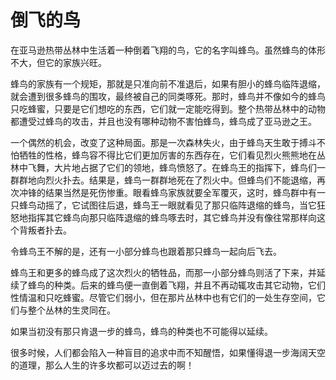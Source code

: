 # 倒飞的鸟

在亚马逊热带丛林中生活着一种倒着飞翔的鸟，它的名字叫蜂鸟。虽然蜂鸟的体形不大，但它的家族兴旺。  

  蜂鸟的家族有一个规矩，那就是只准向前不准退后，如果有胆小的蜂鸟临阵退缩，就会遭到很多蜂鸟的围攻，最终被自己的同类啄死。那时，蜂鸟并不像如今的蜂鸟只吃蜂蜜，只要是它们想吃的东西，它们就一定能吃得到。整个热带丛林中的动物都遭受过蜂鸟的攻击，并且也没有哪种动物不害怕蜂鸟，蜂鸟成了亚马逊之王。  

  一个偶然的机会，改变了这种局面。那是一次森林失火，由于蜂鸟天生敢于搏斗不怕牺牲的性格，蜂鸟容不得比它们更加厉害的东西存在，它们看见烈火熊熊地在丛林中飞舞，大片地占据了它们的领地，蜂鸟愤怒了。在蜂鸟王的指挥下，蜂鸟们一群群地向烈火扑去。结果是，蜂鸟一群群地死在了烈火中。但蜂鸟们不能退缩，再次冲锋的结果当然是死伤惨重。眼看蜂鸟家族就要全军覆灭，这时，蜂鸟群中有一只蜂鸟动摇了，它试图往后退，蜂鸟王一眼就看见了那只临阵退缩的蜂鸟，当它狂怒地指挥其它蜂鸟向那只临阵退缩的蜂鸟啄去时，其它蜂鸟并没有像往常那样向这个背叛者扑去。  

  令蜂鸟王不解的是，还有一小部分蜂鸟也跟着那只蜂鸟一起向后飞去。  

  蜂鸟王和更多的蜂鸟成了这次烈火的牺牲品，而那一小部分蜂鸟则活了下来，并延续了蜂鸟的种类。后来的蜂鸟便一直倒着飞翔，并且不再动辄攻击其它动物，它们性情温和只吃蜂蜜。尽管它们弱小，但在那片丛林中也有它们的一处生存空间，它们与整个丛林的生灵同在。  

  如果当初没有那只肯退一步的蜂鸟，蜂鸟的种类也不可能得以延续。  

  很多时候，人们都会陷入一种盲目的追求中而不知醒悟，如果懂得退一步海阔天空的道理，那么人生的许多坎都可以迈过去的啊！
  